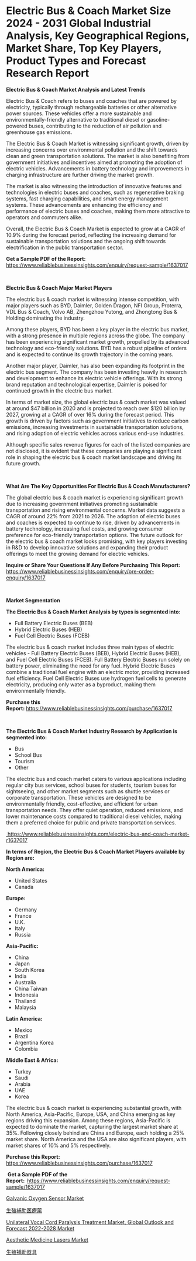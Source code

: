 <p><h1>Electric Bus & Coach Market Size 2024 - 2031 Global Industrial Analysis, Key Geographical Regions, Market Share, Top Key Players, Product Types and Forecast Research Report</h1></p><p><strong>Electric Bus & Coach Market Analysis and Latest Trends</strong></p>
<p><p>Electric Bus & Coach refers to buses and coaches that are powered by electricity, typically through rechargeable batteries or other alternative power sources. These vehicles offer a more sustainable and environmentally-friendly alternative to traditional diesel or gasoline-powered buses, contributing to the reduction of air pollution and greenhouse gas emissions.</p><p>The Electric Bus & Coach Market is witnessing significant growth, driven by increasing concerns over environmental pollution and the shift towards clean and green transportation solutions. The market is also benefiting from government initiatives and incentives aimed at promoting the adoption of electric vehicles. Advancements in battery technology and improvements in charging infrastructure are further driving the market growth.</p><p>The market is also witnessing the introduction of innovative features and technologies in electric buses and coaches, such as regenerative braking systems, fast charging capabilities, and smart energy management systems. These advancements are enhancing the efficiency and performance of electric buses and coaches, making them more attractive to operators and commuters alike.</p><p>Overall, the Electric Bus & Coach Market is expected to grow at a CAGR of 10.9% during the forecast period, reflecting the increasing demand for sustainable transportation solutions and the ongoing shift towards electrification in the public transportation sector.</p></p>
<p><strong>Get a Sample PDF of the Report:&nbsp;</strong> <a href="https://www.reliablebusinessinsights.com/enquiry/request-sample/1637017">https://www.reliablebusinessinsights.com/enquiry/request-sample/1637017</a></p>
<p>&nbsp;</p>
<p><strong>Electric Bus & Coach Major Market Players</strong></p>
<p><p>The electric bus & coach market is witnessing intense competition, with major players such as BYD, Daimler, Golden Dragon, NFI Group, Proterra, VDL Bus & Coach, Volvo AB, Zhengzhou Yutong, and Zhongtong Bus & Holding dominating the industry. </p><p>Among these players, BYD has been a key player in the electric bus market, with a strong presence in multiple regions across the globe. The company has been experiencing significant market growth, propelled by its advanced technology and eco-friendly solutions. BYD has a robust pipeline of orders and is expected to continue its growth trajectory in the coming years.</p><p>Another major player, Daimler, has also been expanding its footprint in the electric bus segment. The company has been investing heavily in research and development to enhance its electric vehicle offerings. With its strong brand reputation and technological expertise, Daimler is poised for continued growth in the electric bus market.</p><p>In terms of market size, the global electric bus & coach market was valued at around $47 billion in 2020 and is projected to reach over $120 billion by 2027, growing at a CAGR of over 16% during the forecast period. This growth is driven by factors such as government initiatives to reduce carbon emissions, increasing investments in sustainable transportation solutions, and rising adoption of electric vehicles across various end-use industries.</p><p>Although specific sales revenue figures for each of the listed companies are not disclosed, it is evident that these companies are playing a significant role in shaping the electric bus & coach market landscape and driving its future growth.</p></p>
<p>&nbsp;</p>
<p><strong>What Are The Key Opportunities For Electric Bus & Coach Manufacturers?</strong></p>
<p><p>The global electric bus & coach market is experiencing significant growth due to increasing government initiatives promoting sustainable transportation and rising environmental concerns. Market data suggests a CAGR of around 22% from 2021 to 2026. The adoption of electric buses and coaches is expected to continue to rise, driven by advancements in battery technology, increasing fuel costs, and growing consumer preference for eco-friendly transportation options. The future outlook for the electric bus & coach market looks promising, with key players investing in R&D to develop innovative solutions and expanding their product offerings to meet the growing demand for electric vehicles.</p></p>
<p><strong>Inquire or Share Your Questions If Any Before Purchasing This Report:</strong> <a href="https://www.reliablebusinessinsights.com/enquiry/pre-order-enquiry/1637017">https://www.reliablebusinessinsights.com/enquiry/pre-order-enquiry/1637017</a></p>
<p>&nbsp;</p>
<p><strong>Market Segmentation</strong></p>
<p><strong>The Electric Bus & Coach Market Analysis by types is segmented into:</strong></p>
<p><ul><li>Full Battery Electric Buses (BEB)</li><li>Hybrid Electric Buses (HEB)</li><li>Fuel Cell Electric Buses (FCEB)</li></ul></p>
<p><p>The electric bus & coach market includes three main types of electric vehicles - Full Battery Electric Buses (BEB), Hybrid Electric Buses (HEB), and Fuel Cell Electric Buses (FCEB). Full Battery Electric Buses run solely on battery power, eliminating the need for any fuel. Hybrid Electric Buses combine a traditional fuel engine with an electric motor, providing increased fuel efficiency. Fuel Cell Electric Buses use hydrogen fuel cells to generate electricity, producing only water as a byproduct, making them environmentally friendly.</p></p>
<p><strong>Purchase this Report:&nbsp;</strong><a href="https://www.reliablebusinessinsights.com/purchase/1637017">https://www.reliablebusinessinsights.com/purchase/1637017</a></p>
<p>&nbsp;</p>
<p><strong>The Electric Bus & Coach Market Industry Research by Application is segmented into:</strong></p>
<p><ul><li>Bus</li><li>School Bus</li><li>Tourism</li><li>Other</li></ul></p>
<p><p>The electric bus and coach market caters to various applications including regular city bus services, school buses for students, tourism buses for sightseeing, and other market segments such as shuttle services or corporate transportation. These vehicles are designed to be environmentally friendly, cost-effective, and efficient for urban transportation needs. They offer quiet operation, reduced emissions, and lower maintenance costs compared to traditional diesel vehicles, making them a preferred choice for public and private transportation services.</p></p>
<p><a href="https://www.reliablebusinessinsights.com/electric-bus-and-coach-market-r1637017">&nbsp;https://www.reliablebusinessinsights.com/electric-bus-and-coach-market-r1637017</a></p>
<p><strong>In terms of Region, the Electric Bus & Coach Market Players available by Region are:</strong></p>
<p>
    <p> <strong> North America: </strong>
        <ul>
            <li>United States</li>
            <li>Canada</li>
        </ul>
        </p> 
    <p> <strong> Europe: </strong>
        <ul>
            <li>Germany</li>
            <li>France</li>
            <li>U.K.</li>
            <li>Italy</li>
            <li>Russia</li>
        </ul>
        </p> 
    <p> <strong> Asia-Pacific: </strong>
        <ul>
            <li>China</li>
            <li>Japan</li>
            <li>South Korea</li>
            <li>India</li>
            <li>Australia</li>
            <li>China Taiwan</li>
            <li>Indonesia</li>
            <li>Thailand</li>
            <li>Malaysia</li>
        </ul>
        </p> 
    <p> <strong> Latin America: </strong>
        <ul>
            <li>Mexico</li>
            <li>Brazil</li>
            <li>Argentina Korea</li>
            <li>Colombia</li>
        </ul>
        </p> 
    <p> <strong> Middle East & Africa: </strong>
        <ul>
            <li>Turkey</li>
            <li>Saudi</li>
            <li>Arabia</li>
            <li>UAE</li>
            <li>Korea</li>
        </ul>
    </p>
    </p>
<p><p>The electric bus & coach market is experiencing substantial growth, with North America, Asia-Pacific, Europe, USA, and China emerging as key regions driving this expansion. Among these regions, Asia-Pacific is expected to dominate the market, capturing the largest market share at 35%. Following closely behind are China and Europe, each holding a 25% market share. North America and the USA are also significant players, with market shares of 10% and 5% respectively.</p></p>
<p><strong>Purchase this Report: </strong><a href="https://www.reliablebusinessinsights.com/purchase/1637017">https://www.reliablebusinessinsights.com/purchase/1637017</a></p>
<p>&nbsp;<strong>Get a Sample PDF of the Report:&nbsp;&nbsp;</strong><a href="https://www.reliablebusinessinsights.com/enquiry/request-sample/1637017">https://www.reliablebusinessinsights.com/enquiry/request-sample/1637017</a></p>
<p><strong></strong></p>
<p><p><a href="https://issuu.com/reportprime-2/docs/galvanic-oxygen-sensor-market-size-2030.pptx">Galvanic Oxygen Sensor Market</a></p><p><a href="https://github.com/oqxogxyvqe90775/Market-Research-Report-List-2/blob/main/995189992568.md">生殖補助医療薬</a></p><p><a href="https://www.linkedin.com/pulse/unilateral-vocal-cord-paralysis-treatment-market-global-outlook-qfoaf?trackingId=eMn0i1e97gzIy9vXwGaXLQ%3D%3D">Unilateral Vocal Cord Paralysis Treatment Market, Global Outlook and Forecast 2022-2028 Market</a></p><p><a href="https://github.com/bmorecock/Market-Research-Report-List-3/blob/main/aesthetic-medicine-lasers-market.md">Aesthetic Medicine Lasers Market</a></p><p><a href="https://github.com/WhitneyMurphy1982/Market-Research-Report-List-1/blob/main/399052492567.md">生殖補助器具</a></p></p>